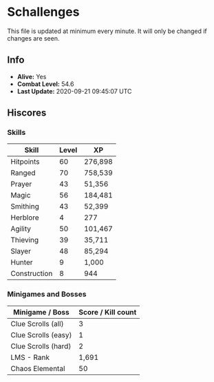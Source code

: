 # Schallenges

This file is updated at minimum every minute. It will only be changed if changes are seen.

## Info

 - **Alive:** Yes
 - **Combat Level:** 54.6
 - **Last Update:** 2020-09-21 09:45:07 UTC

## Hiscores

### Skills

| Skill | Level | XP |
|--|--|--|
| Hitpoints | 60 | 276,898 |
| Ranged | 70 | 758,539 |
| Prayer | 43 | 51,356 |
| Magic | 56 | 184,481 |
| Smithing | 43 | 52,399 |
| Herblore | 4 | 277 |
| Agility | 50 | 101,467 |
| Thieving | 39 | 35,711 |
| Slayer | 48 | 85,294 |
| Hunter | 9 | 1,000 |
| Construction | 8 | 944 |

### Minigames and Bosses

| Minigame / Boss | Score / Kill count |
|--|--|
| Clue Scrolls (all) | 3 |
| Clue Scrolls (easy) | 1 |
| Clue Scrolls (hard) | 2 |
| LMS - Rank | 1,691 |
| Chaos Elemental | 50 |
